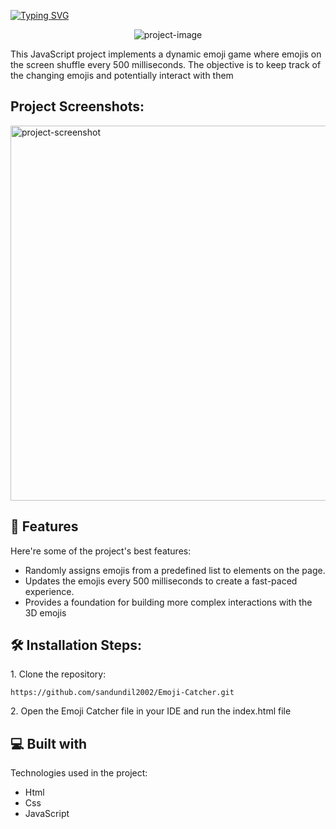 <a href="https://git.io/typing-svg"><img src="https://readme-typing-svg.herokuapp.com?font=Fira+Code&weight=500&size=70&pause=1000&center=true&vCenter=true&random=false&width=700&height=75&lines=Emoji+Catcher" alt="Typing SVG" /></a>

<p align="center"><img src="https://i.ibb.co/N2WHctt/emoji-1.png" alt="project-image"></p>

<p id="description">This JavaScript project implements a dynamic emoji game where emojis on the screen shuffle every 500 milliseconds. The objective is to keep track of the changing emojis and potentially interact with them</p>

<h2>Project Screenshots:</h2>

<img src="https://i.ibb.co/6wTCHFL/emoji-2.png" alt="project-screenshot" width="800" height="600/">

  
  
<h2>🧐 Features</h2>

Here're some of the project's best features:

*   Randomly assigns emojis from a predefined list to elements on the page.
*   Updates the emojis every 500 milliseconds to create a fast-paced experience.
*   Provides a foundation for building more complex interactions with the 3D emojis

<h2>🛠️ Installation Steps:</h2>

<p>1. Clone the repository:</p>

```
https://github.com/sandundil2002/Emoji-Catcher.git
```

<p>2. Open the Emoji Catcher file in your IDE and run the index.html file</p>

  
  
<h2>💻 Built with</h2>

Technologies used in the project:

*   Html
*   Css
*   JavaScript
